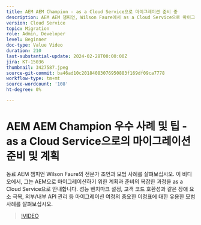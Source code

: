 ```yaml
---
title: AEM AEM Champion - as a Cloud Service으로 마이그레이션 준비 중
description: AEM AEM 챔피언, Wilson Faure에서 as a Cloud Service으로 마이그레이션할 준비 및 계획에 대한 전문가의 조언을 얻으십시오.
version: Cloud Service
topic: Migration
role: Admin, Developer
level: Beginner
doc-type: Value Video
duration: 210
last-substantial-update: 2024-02-28T00:00:00Z
jira: KT-15036
thumbnail: 3427587.jpeg
source-git-commit: ba46ad10c20184083076950883f169df09ca7778
workflow-type: tm+mt
source-wordcount: '108'
ht-degree: 0%

---
```



# AEM AEM Champion 우수 사례 및 팁 - as a Cloud Service으로의 마이그레이션 준비 및 계획

동료 AEM 챔피언 Wilson Faure의 전문가 조언과 모범 사례를 살펴보십시오. 이 비디오에서, 그는 AEM으로 마이그레이션하기 위한 계획과 준비의 복잡한 과정을 as a Cloud Service으로 안내합니다. 성능 벤치마크 설정, 고객 코드 호환성과 같은 장애 요소 극복, 외부/내부 API 관리 등 마이그레이션 여정의 중요한 이정표에 대한 유용한 모범 사례를 살펴보십시오.

>[!VIDEO](https://video.tv.adobe.com/v/3427587/?learn=on)
